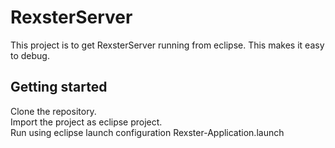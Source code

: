 # RexsterServer
This project is to get RexsterServer running from eclipse. 
This makes it easy to debug. 
## Getting started
Clone the repository. <BR> 
Import the project as eclipse project. <BR> 
Run using eclipse launch configuration Rexster-Application.launch

